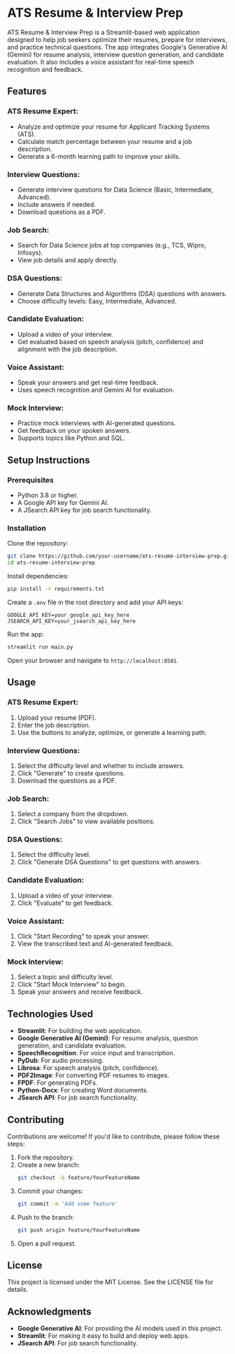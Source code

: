 # ATS Resume & Interview Prep

ATS Resume & Interview Prep is a Streamlit-based web application designed to help job seekers optimize their resumes, prepare for interviews, and practice technical questions. The app integrates Google's Generative AI (Gemini) for resume analysis, interview question generation, and candidate evaluation. It also includes a voice assistant for real-time speech recognition and feedback.

## Features

### ATS Resume Expert:
- Analyze and optimize your resume for Applicant Tracking Systems (ATS).
- Calculate match percentage between your resume and a job description.
- Generate a 6-month learning path to improve your skills.

### Interview Questions:
- Generate interview questions for Data Science (Basic, Intermediate, Advanced).
- Include answers if needed.
- Download questions as a PDF.

### Job Search:
- Search for Data Science jobs at top companies (e.g., TCS, Wipro, Infosys).
- View job details and apply directly.

### DSA Questions:
- Generate Data Structures and Algorithms (DSA) questions with answers.
- Choose difficulty levels: Easy, Intermediate, Advanced.

### Candidate Evaluation:
- Upload a video of your interview.
- Get evaluated based on speech analysis (pitch, confidence) and alignment with the job description.

### Voice Assistant:
- Speak your answers and get real-time feedback.
- Uses speech recognition and Gemini AI for evaluation.

### Mock Interview:
- Practice mock interviews with AI-generated questions.
- Get feedback on your spoken answers.
- Supports topics like Python and SQL.

## Setup Instructions

### Prerequisites
- Python 3.8 or higher.
- A Google API key for Gemini AI.
- A JSearch API key for job search functionality.

### Installation

Clone the repository:

```bash
git clone https://github.com/your-username/ats-resume-interview-prep.git
cd ats-resume-interview-prep
```

Install dependencies:

```bash
pip install -r requirements.txt
```

Create a `.env` file in the root directory and add your API keys:

```
GOOGLE_API_KEY=your_google_api_key_here
JSEARCH_API_KEY=your_jsearch_api_key_here
```

Run the app:

```bash
streamlit run main.py
```

Open your browser and navigate to `http://localhost:8501`.

## Usage

### ATS Resume Expert:
1. Upload your resume (PDF).
2. Enter the job description.
3. Use the buttons to analyze, optimize, or generate a learning path.

### Interview Questions:
1. Select the difficulty level and whether to include answers.
2. Click "Generate" to create questions.
3. Download the questions as a PDF.

### Job Search:
1. Select a company from the dropdown.
2. Click "Search Jobs" to view available positions.

### DSA Questions:
1. Select the difficulty level.
2. Click "Generate DSA Questions" to get questions with answers.

### Candidate Evaluation:
1. Upload a video of your interview.
2. Click "Evaluate" to get feedback.

### Voice Assistant:
1. Click "Start Recording" to speak your answer.
2. View the transcribed text and AI-generated feedback.

### Mock Interview:
1. Select a topic and difficulty level.
2. Click "Start Mock Interview" to begin.
3. Speak your answers and receive feedback.

## Technologies Used
- **Streamlit**: For building the web application.
- **Google Generative AI (Gemini)**: For resume analysis, question generation, and candidate evaluation.
- **SpeechRecognition**: For voice input and transcription.
- **PyDub**: For audio processing.
- **Librosa**: For speech analysis (pitch, confidence).
- **PDF2Image**: For converting PDF resumes to images.
- **FPDF**: For generating PDFs.
- **Python-Docx**: For creating Word documents.
- **JSearch API**: For job search functionality.

## Contributing

Contributions are welcome! If you'd like to contribute, please follow these steps:

1. Fork the repository.
2. Create a new branch:
   ```bash
   git checkout -b feature/YourFeatureName
   ```
3. Commit your changes:
   ```bash
   git commit -m 'Add some feature'
   ```
4. Push to the branch:
   ```bash
   git push origin feature/YourFeatureName
   ```
5. Open a pull request.

## License

This project is licensed under the MIT License. See the LICENSE file for details.

## Acknowledgments
- **Google Generative AI**: For providing the AI models used in this project.
- **Streamlit**: For making it easy to build and deploy web apps.
- **JSearch API**: For job search functionality.

